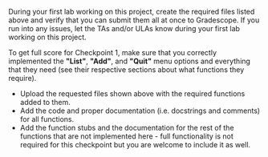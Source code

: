 During your first lab working on this project, create the required files listed above and verify that you can submit them all at once to Gradescope. If you run into any issues, let the TAs and/or ULAs know during your first lab working on this project.

To get full score for Checkpoint 1, make sure that you correctly implemented the **"List"**, **"Add"**, and **"Quit"** menu options and everything that they need (see their respective sections about what functions they require).

- Upload the requested files shown above with the required functions added to them.
- Add the code and proper documentation (i.e. docstrings and comments) for all functions.
- Add the function stubs and the documentation for the rest of the functions that are not implemented here - full functionality is not required for this checkpoint but you are welcome to include it as well.

